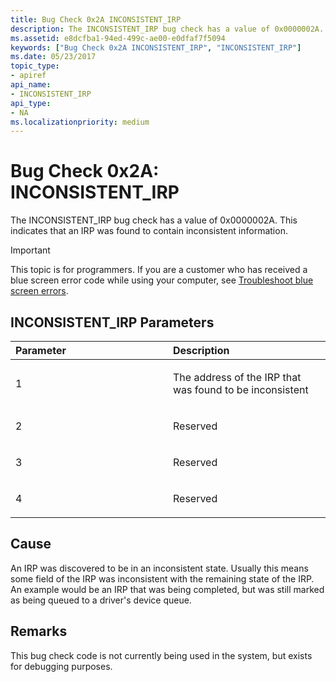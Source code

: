 ```yaml
---
title: Bug Check 0x2A INCONSISTENT_IRP
description: The INCONSISTENT_IRP bug check has a value of 0x0000002A. This indicates that an IRP was found to contain inconsistent information.
ms.assetid: e8dcfba1-94ed-499c-ae00-e0dfaf7f5094
keywords: ["Bug Check 0x2A INCONSISTENT_IRP", "INCONSISTENT_IRP"]
ms.date: 05/23/2017
topic_type:
- apiref
api_name:
- INCONSISTENT_IRP
api_type:
- NA
ms.localizationpriority: medium
---
```


# Bug Check 0x2A: INCONSISTENT\_IRP


The INCONSISTENT\_IRP bug check has a value of 0x0000002A. This indicates that an IRP was found to contain inconsistent information.

> [!IMPORTANT]
> This topic is for programmers. If you are a customer who has received a blue screen error code while using your computer, see [Troubleshoot blue screen errors](https://www.windows.com/stopcode).


## INCONSISTENT\_IRP Parameters


<table>
<colgroup>
<col width="50%" />
<col width="50%" />
</colgroup>
<thead>
<tr class="header">
<th align="left">Parameter</th>
<th align="left">Description</th>
</tr>
</thead>
<tbody>
<tr class="odd">
<td align="left"><p>1</p></td>
<td align="left"><p>The address of the IRP that was found to be inconsistent</p></td>
</tr>
<tr class="even">
<td align="left"><p>2</p></td>
<td align="left"><p>Reserved</p></td>
</tr>
<tr class="odd">
<td align="left"><p>3</p></td>
<td align="left"><p>Reserved</p></td>
</tr>
<tr class="even">
<td align="left"><p>4</p></td>
<td align="left"><p>Reserved</p></td>
</tr>
</tbody>
</table>

 

Cause
-----

An IRP was discovered to be in an inconsistent state. Usually this means some field of the IRP was inconsistent with the remaining state of the IRP. An example would be an IRP that was being completed, but was still marked as being queued to a driver's device queue.

Remarks
-------

This bug check code is not currently being used in the system, but exists for debugging purposes.

 

 




